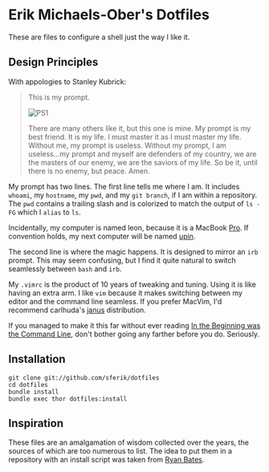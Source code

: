 # Erik Michaels-Ober's Dotfiles
These are files to configure a shell just the way I like it.

## Design Principles
With appologies to Stanley Kubrick:

> This is my prompt.
>
> ![PS1](https://github.com/sferik/dotfiles/raw/master/screenshots/ps1.png "PS1")
>
> There are many others like it, but this one is mine. My prompt is my best
> friend. It is my life. I must master it as I must master my life. Without me,
> my prompt is useless. Without my prompt, I am useless...my prompt and myself
> are defenders of my country, we are the masters of our enemy, we are the
> saviors of my life. So be it, until there is no enemy, but peace. Amen.

My prompt has two lines. The first line tells me where I am. It includes
`whoami`, my `hostname`, my `pwd`, and my `git branch`, if I am within a
repository. The `pwd` contains a trailing slash and is colorized to match the
output of `ls -FG` which I `alias` to `ls`.

Incidentally, my computer is named leon, because it is a MacBook
[Pro](http://www.imdb.com/title/tt0110413/). If convention holds, my next
computer will be named [upin](http://www.imdb.com/title/tt1193138/).

The second line is where the magic happens. It is designed to mirror an `irb`
prompt. This may seem confusing, but I find it quite natural to switch
seamlessly between `bash` and `irb`.

My `.vimrc` is the product of 10 years of tweaking and tuning. Using it is like
having an extra arm. I like `vim` because it makes switching between my editor
and the command line seamless. If you prefer MacVim, I'd recommend carlhuda's
[janus](https://github.com/carlhuda/janus) distribution.

If you managed to make it this far without ever reading [In the Beginning was
the Command Line](http://www.cryptonomicon.com/beginning.html), don't bother
going any farther before you do. Seriously.

## <a name="installation">Installation</a>
    git clone git://github.com/sferik/dotfiles
    cd dotfiles
    bundle install
    bundle exec thor dotfiles:install

## Inspiration
These files are an amalgamation of wisdom collected over the years, the sources
of which are too numerous to list. The idea to put them in a repository with an
install script was taken from [Ryan Bates](https://github.com/ryanb/dotfiles).

